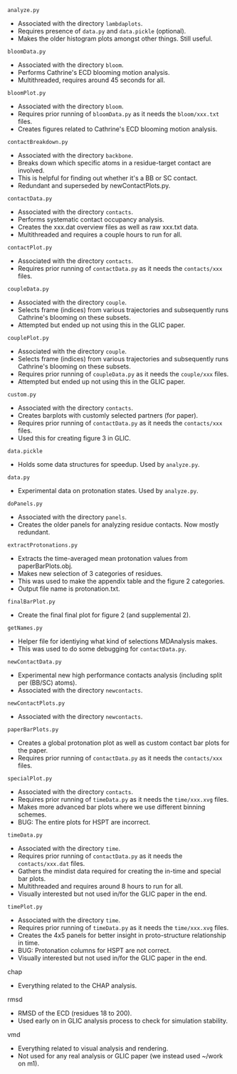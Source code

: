 `analyze.py`
* Associated with the directory `lambdaplots`.
* Requires presence of `data.py` and `data.pickle` (optional).
* Makes the older histogram plots amongst other things. Still useful.

`bloomData.py`
* Associated with the directory `bloom`.
* Performs Cathrine's ECD blooming motion analysis.
* Multithreaded, requires around 45 seconds for all.

`bloomPlot.py`
* Associated with the directory `bloom`.
* Requires prior running of `bloomData.py` as it needs the `bloom/xxx.txt` files.
* Creates figures related to Cathrine's ECD blooming motion analysis.

`contactBreakdown.py`
* Associated with the directory `backbone`.
* Breaks down which specific atoms in a residue-target contact are involved.
* This is helpful for finding out whether it's a BB or SC contact.
* Redundant and superseded by newContactPlots.py.

`contactData.py`
* Associated with the directory `contacts`.
* Performs systematic contact occupancy analysis.
* Creates the xxx.dat overview files as well as raw xxx.txt data.
* Multithreaded and requires a couple hours to run for all.

`contactPlot.py`
* Associated with the directory `contacts`.
* Requires prior running of `contactData.py` as it needs the `contacts/xxx` files.

`coupleData.py`
* Associated with the directory `couple`.
* Selects frame (indices) from various trajectories and subsequently runs Cathrine's blooming on these subsets.
* Attempted but ended up not using this in the GLIC paper.

`couplePlot.py`
* Associated with the directory `couple`.
* Selects frame (indices) from various trajectories and subsequently runs Cathrine's blooming on these subsets.
* Requires prior running of `coupleData.py` as it needs the `couple/xxx` files.
* Attempted but ended up not using this in the GLIC paper.

`custom.py`
* Associated with the directory `contacts`.
* Creates barplots with customly selected partners (for paper).
* Requires prior running of `contactData.py` as it needs the `contacts/xxx` files.
* Used this for creating figure 3 in GLIC.

`data.pickle`
* Holds some data structures for speedup. Used by `analyze.py`.

`data.py`
* Experimental data on protonation states. Used by `analyze.py`.

`doPanels.py`
* Associated with the directory `panels`.
* Creates the older panels for analyzing residue contacts. Now mostly redundant.

`extractProtonations.py`
* Extracts the time-averaged mean protonation values from paperBarPlots.obj.
* Makes new selection of 3 categories of residues.
* This was used to make the appendix table and the figure 2 categories.
* Output file name is protonation.txt.

`finalBarPlot.py`
* Create the final final plot for figure 2 (and supplemental 2).

`getNames.py`
* Helper file for identiying what kind of selections MDAnalysis makes.
* This was used to do some debugging for `contactData.py`.

`newContactData.py`
* Experimental new high performance contacts analysis (including split per (BB/SC) atoms).
* Associated with the directory `newcontacts`.

`newContactPlots.py`
* Associated with the directory `newcontacts`.

`paperBarPlots.py`
* Creates a global protonation plot as well as custom contact bar plots for the paper.
* Requires prior running of `contactData.py` as it needs the `contacts/xxx` files.

`specialPlot.py`
* Associated with the directory `contacts`.
* Requires prior running of `timeData.py` as it needs the `time/xxx.xvg` files.
* Makes more advanced bar plots where we use different binning schemes.
* BUG: The entire plots for HSPT are incorrect.

`timeData.py`
* Associated with the directory `time`.
* Requires prior running of `contactData.py` as it needs the `contacts/xxx.dat`  files.
* Gathers the mindist data required for creating the in-time and special bar plots.
* Multithreaded and requires around 8 hours to run for all.
* Visually interested but not used in/for the GLIC paper in the end.

`timePlot.py`
* Associated with the directory `time`.
* Requires prior running of `timeData.py` as it needs the `time/xxx.xvg` files.
* Creates the 4x5 panels for better insight in proto-structure relationship in time.
* BUG: Protonation columns for HSPT are not correct.
* Visually interested but not used in/for the GLIC paper in the end.

chap
* Everything related to the CHAP analysis.

rmsd
* RMSD of the ECD (residues 18 to 200).
* Used early on in GLIC analysis process to check for simulation stability.

vmd
* Everything related to visual analysis and rendering.
* Not used for any real analysis or GLIC paper (we instead used ~/work on m1).
